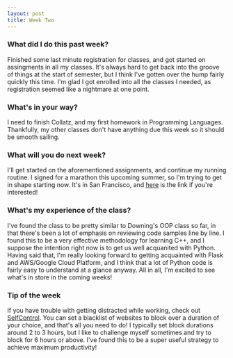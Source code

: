 ```yaml
---
layout: post
title: Week Two
---
```


### What did I do this past week?
Finished some last minute registration for classes, and got started on assingments in all my classes. It's always hard to get back into the groove of things at the start of semester, but I think I've gotten over the hump fairly quickly this time. I'm glad I got enrolled into all the classes I needed, as registration seemed like a nightmare at one point.

### What's in your way?
I need to finish Collatz, and my first homework in Programming Languages. Thankfully, my other classes don't have anything due this week so it should be smooth sailing.

### What will you do next week?
I'll get started on the aforementioned assignments, and continue my running routine. I signed for a marathon this upcoming summer, so I'm trying to get in shape starting now. It's in San Francisco, and [here](http://www.thesfmarathon.com) is the link if you're interested! 

### What's my experience of the class?
I've found the class to be pretty similar to Downing's OOP class so far, in that there's been a lot of emphasis on reviewing code samples line by line. I found this to be a very effective methodology for learning C++, and I suppose the intention right now is to get us well acquanited with Python. Having said that, I'm really looking forward to getting acquainted with Flask and AWS/Google Cloud Platform, and I think that a lot of Python code is fairly easy to understand at a glance anyway. All in all, I'm excited to see what's in store in the coming weeks!

### Tip of the week
If you have trouble with getting distracted while working, check out [SelfControl](https://selfcontrolapp.com). You can set a blacklist of websites to block over a duration of your choice, and that's all you need to do! I typically set block durations around 2 to 3 hours, but I like to challenge myself sometimes and try to block for 6 hours or above. I've found this to be a super useful strategy to achieve maximum productivity!
